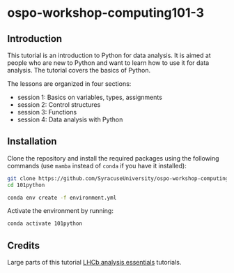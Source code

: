 # ospo-workshop-computing101-3

## Introduction

This tutorial is an introduction to Python for data analysis. It is aimed at people who are new to Python and want to learn how to use it for data analysis. The tutorial covers the basics of Python.

The lessons are organized in four sections:
 - session 1: Basics on variables, types, assignments
 - session 2: Control structures
 - session 3: Functions
 - session 4: Data analysis with Python

## Installation

Clone the repository and install the required packages using the following commands (use `mamba` instead of `conda` if you have it installed):

```bash
git clone https://github.com/SyracuseUniversity/ospo-workshop-computing101-3.git 
cd 101python

conda env create -f environment.yml
```

Activate the environment by running:

```bash
conda activate 101python
```



## Credits

Large parts of this tutorial [LHCb analysis essentials](https://github.com/hsf-training/analysis-essentials) tutorials.

